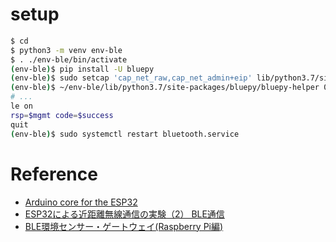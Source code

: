 # setup

```bash
$ cd
$ python3 -m venv env-ble
$ . ./env-ble/bin/activate
(env-ble)$ pip install -U bluepy
(env-ble)$ sudo setcap 'cap_net_raw,cap_net_admin+eip' lib/python3.7/site-packages/bluepy/bluepy-helper
(env-ble)$ ~/env-ble/lib/python3.7/site-packages/bluepy/bluepy-helper 0
# ...
le on
rsp=$mgmt code=$success
quit
(env-ble)$ sudo systemctl restart bluetooth.service
```


# Reference

* [Arduino core for the ESP32](https://github.com/espressif/arduino-esp32)
* [ESP32による近距離無線通信の実験（2） BLE通信](http://marchan.e5.valueserver.jp/cabin/comp/jbox/arc212/index212.html)
* [BLE環境センサー・ゲートウェイ(Raspberry Pi編)](https://ambidata.io/samples/temphumid/ble_gw/)

